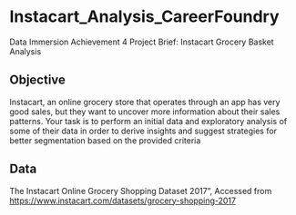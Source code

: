 # Instacart_Analysis_CareerFoundry
Data Immersion Achievement 4 Project Brief:
Instacart Grocery Basket Analysis

## Objective 
Instacart, an online grocery store that operates through an app has very good sales, but they want to uncover more
information about their sales patterns. Your task is to perform an initial data and exploratory
analysis of some of their data in order to derive insights and suggest strategies for better
segmentation based on the provided criteria



## Data
The Instacart Online Grocery Shopping Dataset 2017”, Accessed from https://www.instacart.com/datasets/grocery-shopping-2017

